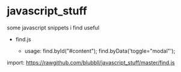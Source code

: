 # javascript_stuff
some javascript snippets i find useful

- find.js

  - usage:
  find.byId("#content");
  find.byData('toggle="modal"');
  
import:
  https://rawgithub.com/blubbll/javascript_stuff/master/find.js
